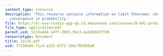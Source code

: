 ```yaml
---
content_type: resource
description: 'This resource contains information on limit theorems: chebyshev inequality,
  convergence in probability.'
file: https://ol-ocw-studio-app-qa.s3.amazonaws.com/courses/6-041-probabilistic-systems-analysis-and-applied-probability-spring-2006/77258a6b71c4a22502f11ddc7858b0a0_lec15.pdf
file_type: application/pdf
parent_uid: 5115a4d4-14f7-2093-5613-ea130dd27f49
resourcetype: Document
title: lec15.pdf
uid: 77258a6b-71c4-a225-02f1-1ddc7858b0a0
---
```

